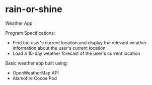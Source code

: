 # rain-or-shine
Weather App

Program Specifications:
- Find the user's current location and display the relevant weather information about the user's current location
- Load a 10-day weather forecast of the user's current location


Basic weather app built using:
- OpenWeatherMap API
- Alamofire Cocoa Pod

